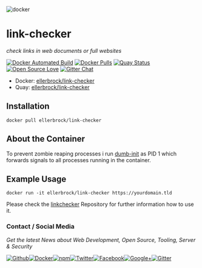 ![docker](https://github.frapsoft.com/top/docker-security.jpg)

# link-checker
_check links in web documents or full websites_

[![Docker Automated Build](https://img.shields.io/docker/automated/ellerbrock/link-checker.svg)](https://hub.docker.com/r/ellerbrock/link-checker/) [![Docker Pulls](https://img.shields.io/docker/pulls/ellerbrock/link-checker.svg)](https://hub.docker.com/r/ellerbrock/link-checker/) [![Quay Status](https://quay.io/repository/ellerbrock/alpine-bash-it/status)](https://quay.io/repository/ellerbrock/link-checker/) [![Open Source Love](https://badges.frapsoft.com/os/v1/open-source.svg)](https://github.com/ellerbrock/open-source-badges/) [![Gitter Chat](https://badges.gitter.im/frapsoft/frapsoft.svg)](https://gitter.im/frapsoft/frapsoft/)

- Docker: [ellerbrock/link-checker](https://hub.docker.com/r/ellerbrock/link-checker/)
- Quay: [ellerbrock/link-checker](https://quay.io/repository/ellerbrock/link-checker)

## Installation

`docker pull ellerbrock/link-checker`

## About the Container

To prevent zombie reaping processes i run [dumb-init](https://github.com/Yelp/dumb-init) as PID 1 which forwards signals to all processes running in the container. 

## Example Usage

`docker run -it ellerbrock/link-checker https://yourdomain.tld`

Please check the [linkchecker](https://github.com/wummel/linkchecker) Repository for further information how to use it.

### Contact / Social Media

_Get the latest News about Web Development, Open Source, Tooling, Server & Security_

[![Github](https://github.frapsoft.com/social/github.png)](https://github.com/ellerbrock/)[![Docker](https://github.frapsoft.com/social/docker.png)](https://hub.docker.com/u/ellerbrock/)[![npm](https://github.frapsoft.com/social/npm.png)](https://www.npmjs.com/~ellerbrock)[![Twitter](https://github.frapsoft.com/social/twitter.png)](https://twitter.com/frapsoft/)[![Facebook](https://github.frapsoft.com/social/facebook.png)](https://www.facebook.com/frapsoft/)[![Google+](https://github.frapsoft.com/social/google-plus.png)](https://plus.google.com/116540931335841862774)[![Gitter](https://github.frapsoft.com/social/gitter.png)](https://gitter.im/frapsoft/frapsoft/)
